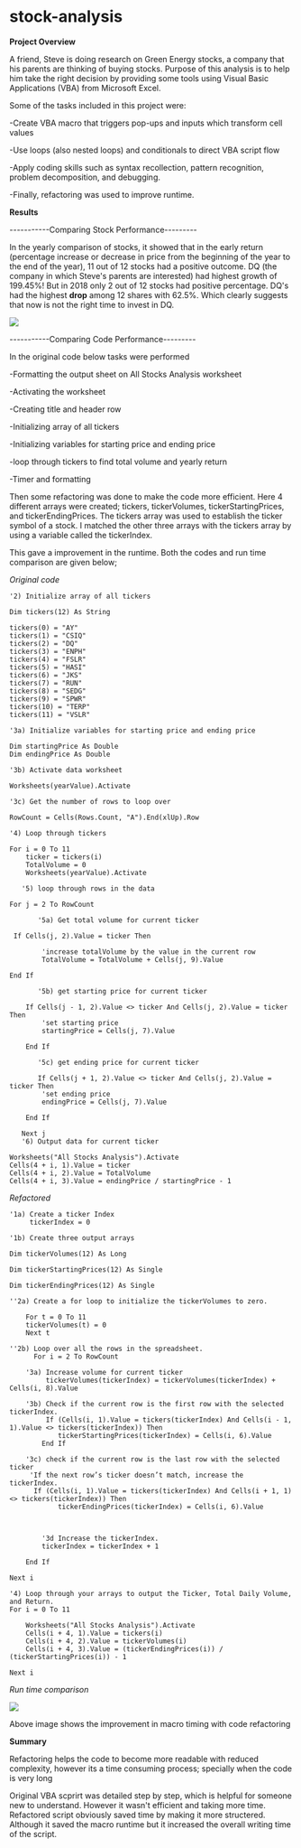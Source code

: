 # stock-analysis

**Project Overview**

A friend, Steve is doing research on Green Energy stocks, a company that his parents are thinking of buying stocks. Purpose of this analysis is to help him take the right decision by providing some tools using Visual Basic Applications (VBA) from Microsoft Excel.

Some of the tasks included in this project were:

-Create VBA macro that triggers pop-ups and inputs which transform cell values

-Use loops (also nested loops) and conditionals to direct VBA script flow

-Apply coding skills such as syntax recollection, pattern recognition, problem decomposition, and debugging.

-Finally, refactoring was used to improve runtime.

**Results**

-----------Comparing Stock Performance---------

In the yearly comparison of stocks, it showed that in the early return (percentage increase or decrease in price from the beginning of the year to the end of the year), 11 out of 12 stocks had a positive outcome. DQ (the company in which Steve's parents are interested) had highest growth of 199.45%! But in 2018 only 2 out of 12 stocks had positive percentage. DQ's had the highest **drop** among 12 shares with 62.5%.
Which clearly suggests that now is not the right time to invest in DQ.

![](https://github.com/aem-saidur-rahman/stock-analysis/blob/main/yearly%20comparison.png?raw=true)


-----------Comparing Code Performance---------

In the original code below tasks were performed

-Formatting the output sheet on All Stocks
 Analysis worksheet

-Activating the worksheet

-Creating title and header row

-Initializing array of all tickers

-Initializing variables for starting price and ending price

-loop through tickers to find total volume and yearly return

 -Timer and formatting

 Then some refactoring was done to make the code more efficient. Here 4 different arrays were created; tickers, tickerVolumes, tickerStartingPrices, and tickerEndingPrices. The tickers array was used to establish the ticker symbol of a stock. I matched the other three arrays with the tickers array by using a variable called the tickerIndex.

 This gave a improvement in the runtime. Both the codes and run time comparison are given below;

 *Original code*
 
    '2) Initialize array of all tickers
    
    Dim tickers(12) As String

    tickers(0) = "AY"
    tickers(1) = "CSIQ"
    tickers(2) = "DQ"
    tickers(3) = "ENPH"
    tickers(4) = "FSLR"
    tickers(5) = "HASI"
    tickers(6) = "JKS"
    tickers(7) = "RUN"
    tickers(8) = "SEDG"
    tickers(9) = "SPWR"
    tickers(10) = "TERP"
    tickers(11) = "VSLR"

    '3a) Initialize variables for starting price and ending price

    Dim startingPrice As Double
    Dim endingPrice As Double

    '3b) Activate data worksheet
    
    Worksheets(yearValue).Activate

    '3c) Get the number of rows to loop over
    
    RowCount = Cells(Rows.Count, "A").End(xlUp).Row

    '4) Loop through tickers
    
    For i = 0 To 11
        ticker = tickers(i)
        TotalVolume = 0
        Worksheets(yearValue).Activate
    
       '5) loop through rows in the data
       
    For j = 2 To RowCount
    
           '5a) Get total volume for current ticker

     If Cells(j, 2).Value = ticker Then

            'increase totalVolume by the value in the current row
            TotalVolume = TotalVolume + Cells(j, 9).Value
    
    End If
    
           '5b) get starting price for current ticker

        If Cells(j - 1, 2).Value <> ticker And Cells(j, 2).Value = ticker Then
            'set starting price
            startingPrice = Cells(j, 7).Value

        End If

           '5c) get ending price for current ticker
           
           If Cells(j + 1, 2).Value <> ticker And Cells(j, 2).Value = ticker Then
            'set ending price
            endingPrice = Cells(j, 7).Value

        End If

       Next j
       '6) Output data for current ticker

    Worksheets("All Stocks Analysis").Activate
    Cells(4 + i, 1).Value = ticker
    Cells(4 + i, 2).Value = TotalVolume
    Cells(4 + i, 3).Value = endingPrice / startingPrice - 1

   *Refactored*

    '1a) Create a ticker Index
         tickerIndex = 0

    '1b) Create three output arrays
    
    Dim tickerVolumes(12) As Long

    Dim tickerStartingPrices(12) As Single

    Dim tickerEndingPrices(12) As Single
    
    ''2a) Create a for loop to initialize the tickerVolumes to zero.
        
        For t = 0 To 11
        tickerVolumes(t) = 0
        Next t
        
    ''2b) Loop over all the rows in the spreadsheet.
          For i = 2 To RowCount
    
        '3a) Increase volume for current ticker
             tickerVolumes(tickerIndex) = tickerVolumes(tickerIndex) + Cells(i, 8).Value
        
        '3b) Check if the current row is the first row with the selected tickerIndex.
             If (Cells(i, 1).Value = tickers(tickerIndex) And Cells(i - 1, 1).Value <> tickers(tickerIndex)) Then
                tickerStartingPrices(tickerIndex) = Cells(i, 6).Value
            End If
        
        '3c) check if the current row is the last row with the selected ticker
         'If the next row’s ticker doesn’t match, increase the tickerIndex.
          If (Cells(i, 1).Value = tickers(tickerIndex) And Cells(i + 1, 1) <> tickers(tickerIndex)) Then
                tickerEndingPrices(tickerIndex) = Cells(i, 6).Value
            
            

            '3d Increase the tickerIndex.
            tickerIndex = tickerIndex + 1
            
        End If
    
    Next i
    
    '4) Loop through your arrays to output the Ticker, Total Daily Volume, and Return.
    For i = 0 To 11
        
        Worksheets("All Stocks Analysis").Activate
        Cells(i + 4, 1).Value = tickers(i)
        Cells(i + 4, 2).Value = tickerVolumes(i)
        Cells(i + 4, 3).Value = (tickerEndingPrices(i)) / (tickerStartingPrices(i)) - 1
        
    Next i
    

*Run time comparison*

![](https://github.com/aem-saidur-rahman/stock-analysis/blob/main/timing.png?raw=true)

Above image shows the improvement in macro timing with code refactoring




**Summary**

Refactoring helps the code to become more readable with reduced complexity, however its a time consuming process; specially when the code is very long

Original VBA scprirt was detailed step by step, which is helpful for someone new to understand. However it wasn't efficient and taking more time. Refactored script obviously saved time by making it more structered. Although it saved the macro runtime but it increased the overall writing time of the script.
